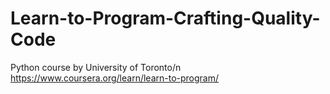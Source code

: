 # Learn-to-Program-Crafting-Quality-Code
Python course by University of Toronto/n
https://www.coursera.org/learn/learn-to-program/
